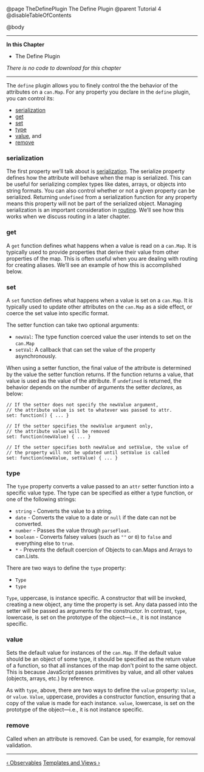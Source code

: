 @page TheDefinePlugin The Define Plugin
@parent Tutorial 4
@disableTableOfContents

@body

<div class="getting-started">

- - -
**In this Chapter**
 - The Define Plugin

*There is no code to download for this chapter*
- - -

The `define` plugin allows you to finely control the the behavior of the
attributes on a `can.Map`. For any property you declare in the `define` plugin,
you can control its:

- [serialization](#serialization)
- [get](#get)
- [set](#set)
- [type](#type)
- [value](#value), and
- [remove](#remove)

<a name="serialization"></a>
### serialization 
The first property we’ll talk about is [serialization](https://en.wikipedia.org/wiki/Serialization). The
serialize property defines how the attribute will behave when the map is
serialized. This can be useful for serializing complex types like dates,
arrays, or objects into string formats. You can also control whether or not a
given property can be serialized. Returning `undefined` from a serialization
function for any property means this property will not be part of the
serialized object. Managing serialization is an important consideration in [routing](AppStateAndRouting.html). 
We’ll see how this works when we discuss routing in a later chapter.

<a name="get"></a>
### get 
A `get` function defines what happens when a value is read on a `can.Map`.
It is typically used to provide properties that derive their value from other
properties of the map. This is often useful when you are dealing with routing
for creating aliases. We’ll see an example of how this is accomplished below.

<a name="set"></a>
### set 
A `set` function defines what happens when a value is set on a `can.Map`.
It is typically used to update other attributes on the `can.Map` as a side
effect, or coerce the set value into specific format.

The setter function can take two optional arguments:

- `newVal`: The type function coerced value the user intends to set on the `can.Map`
- `setVal`: A callback that can set the value of the property asynchronously.

When using a setter function, the final value of the attribute is determined
by the value the setter function returns. If the function returns a value,
that value is used as the value of the attribute. If `undefined` is
returned, the behavior depends on the number of arguments the setter
*declares*, as below:

```
// If the setter does not specify the newValue argument,
// the attribute value is set to whatever was passed to attr.
set: function() { ... }

// If the setter specifies the newValue argument only,
// the attribute value will be removed
set: function(newValue) { ... }

// If the setter specifies both newValue and setValue, the value of
// the property will not be updated until setValue is called
set: function(newValue, setValue) { ... }
```

<a name="type"></a>
### type 
The `type` property converts a value passed to an `attr` setter function
into a specific value type. The type can be specified as either a type
function, or one of the following strings:

- `string` - Converts the value to a string.
- `date` - Converts the value to a date or `null` if the date can not be converted.
- `number` - Passes the value through `parseFloat`.
- `boolean` - Converts falsey values (such as `""` or `0`) to `false` and everything else to `true`.
- `*` - Prevents the default coercion of Objects to can.Maps and Arrays to can.Lists.

There are two ways to define the `type` property: 
 - `Type`
 - `type` 

`Type`, uppercase, is instance specific. A constructor that will be invoked, creating a new object,
any time the property is set. Any data passed into the setter will be passed as arguments for the
constructor. In contrast, `type`, lowercase, is set on the prototype of the object—i.e.,
it is not instance specific.

<a name="value"></a>
### value 
Sets the default value for instances of the `can.Map`. If the default
value should be an object of some type, it should be specified as the return
value of a function, so that all instances of the map don't point to the same
object. This is because JavaScript passes primitives by value, and all other
values (objects, arrays, etc.) by reference.

As with `type`, above, there are two ways to define the `value` property: `Value`,
or `value`. `Value`, uppercase, provides a constructor function, ensuring that
a copy of the value is made for each instance. `value`, lowercase, is set on
the prototype of the object—i.e., it is not instance specific.

<a name="remove"></a>
### remove 
Called when an attribute is removed. Can be used, for example, for
removal validation.

- - -

<span class="pull-left">[&lsaquo; Observables](Observables.html)</span>
<span class="pull-right">[Templates and Views &rsaquo;](StacheTemplates.html)</span>

</div>
